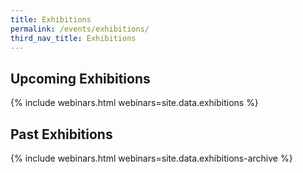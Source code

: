 ```yaml
---
title: Exhibitions
permalink: /events/exhibitions/
third_nav_title: Exhibitions
---
```

## Upcoming Exhibitions  
{% include webinars.html webinars=site.data.exhibitions %}
  
## Past Exhibitions
{% include webinars.html webinars=site.data.exhibitions-archive %}